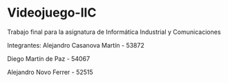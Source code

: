 # Videojuego-IIC
Trabajo final para la asignatura de Informática Industrial y Comunicaciones

Integrantes:
Alejandro Casanova Martín - 53872

Diego Martín de Paz - 54067

Alejandro Novo Ferrer - 52515